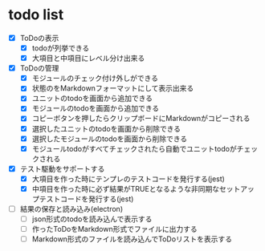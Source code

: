# todo list

- [x] ToDoの表示
  - [x] todoが列挙できる
  - [x] 大項目と中項目にレベル分け出来る

- [x] ToDoの管理
  - [x] モジュールのチェック付け外しができる
  - [x] 状態のをMarkdownフォーマットにして表示出来る
  - [x] ユニットのtodoを画面から追加できる
  - [x] モジュールのtodoを画面から追加できる
  - [x] コピーボタンを押したらクリップボードにMarkdownがコピーされる
  - [x] 選択したユニットのtodoを画面から削除できる
  - [x] 選択したモジュールのtodoを画面から削除できる
  - [x] モジュールtodoがすべてチェックされたら自動でユニットtodoがチェックされる

- [x] テスト駆動をサポートする
  - [x] 大項目を作った時にテンプレのテストコードを発行する(jest)
  - [x] 中項目を作った時に必ず結果がTRUEとなるような非同期なセットアップテストコードを発行する(jest)

- [ ] 結果の保存と読み込み(electron)
  - [ ] json形式のtodoを読み込んで表示する
  - [ ] 作ったToDoをMarkdown形式でファイルに出力する
  - [ ] Markdown形式のファイルを読み込んでToDoリストを表示する
